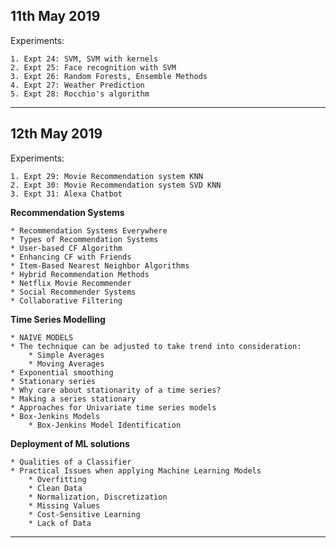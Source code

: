 ## 11th May 2019

Experiments:

    1. Expt 24: SVM, SVM with kernels
    2. Expt 25: Face recognition with SVM
    3. Expt 26: Random Forests, Ensemble Methods
    4. Expt 27: Weather Prediction
    5. Expt 28: Rocchio's algorithm


---


## 12th May 2019

Experiments:

    1. Expt 29: Movie Recommendation system KNN
    2. Expt 30: Movie Recommendation system SVD KNN
    3. Expt 31: Alexa Chatbot

**Recommendation Systems**

    * Recommendation Systems Everywhere
    * Types of Recommendation Systems
    * User-based CF Algorithm
    * Enhancing CF with Friends
    * Item-Based Nearest Neighbor Algorithms
    * Hybrid Recommendation Methods
    * Netflix Movie Recommender
    * Social Recommender Systems
    * Collaborative Filtering

**Time Series Modelling**

    * NAIVE MODELS
    * The technique can be adjusted to take trend into consideration:
        * Simple Averages
        * Moving Averages
    * Exponential smoothing
    * Stationary series
    * Why care about stationarity of a time series?
    * Making a series stationary
    * Approaches for Univariate time series models
    * Box-Jenkins Models
        * Box-Jenkins Model Identification
     
**Deployment of ML solutions**

    * Qualities of a Classifier
    * Practical Issues when applying Machine Learning Models
        * Overfitting
        * Clean Data
        * Normalization, Discretization
        * Missing Values
        * Cost-Sensitive Learning
        * Lack of Data



---

